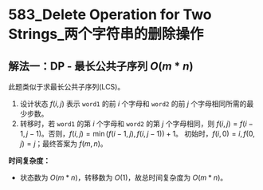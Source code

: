 # 583_Delete Operation for Two Strings_两个字符串的删除操作

## 解法一：DP - 最长公共子序列 $O(m*n)$

此题类似于求最长公共子序列(LCS)。

1. 设计状态 $f(i, j)$ 表示 `word1` 的前 $i$ 个字母和 `word2` 的前 $j$ 个字母相同所需的最少步数。
2. 转移时，若 `word1` 的第 $i$ 个字母和 `word2` 的第 $j$ 个字母相同，则 $f(i, j) = f(i - 1, j - 1)$。否则，$f(i, j) = \min (f(i - 1, j), f(i, j - 1)) + 1$。
初始时，$f(i, 0) = i, f(0, j) = j$；最终答案为 $f(m, n)$。

**时间复杂度：**

- 状态数为 $O(m*n)$，转移数为 $O(1)$，故总时间复杂度为 $O(m*n)$。
